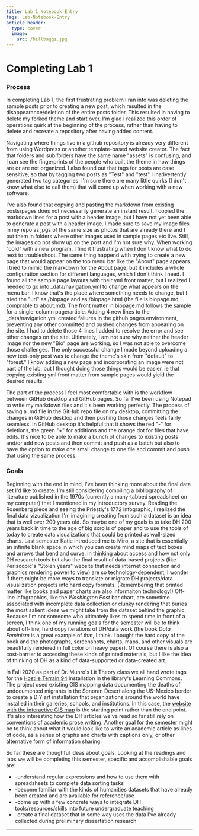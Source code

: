 ```yaml
---
title: Lab 1 Notebook Entry
tags: Lab-Notebook-Entry
article_header:
  type: cover
  image:
    src: /billbaggs.jpg
---
```


# **Completing Lab 1**

### Process
In completing Lab 1, the first frustrating problem I ran into was deleting the sample posts prior to creating a new post, which resulted in the disappearance/deletion of the entire posts folder. This resulted in having to delete my forked theme and start over. I'm glad I realized this order of operations quirk at the beginning of the process, rather than having to delete and recreate a repository after having added content.

Navigating where things live in a github repository is already very different from using Wordpress or another template-based website creator. The fact that folders and sub folders have the same name "assets" is confusing, and I can see the fingerprints of the people who built the theme in how things are or are not organized. I also found out that tags for posts are case sensitive, so that by tagging two posts as "Test" and "test" I inadvertently generated two tag categories. I'm sure there are many little quirks (I don't know what else to call them) that will come up when working with a new software. 

I've also found that copying and pasting the markdown from existing posts/pages does not necessarily generate an instant result. I copied the markdown lines for a post with a header image, but I have not yet been able to generate a post with a header image. I made sure to save my image files in my repo as jpgs of the same size as photos that are already there and I put them in folders where other images used in sample pages etc live. Still, the images do not show up on the post and I'm not sure why. When working "cold" with a new program, I find it frustrating when I don't know what to do next to troubleshoot. The same thing happend with trying to create a new page that would appear on the top menu bar like the "About" page appears. I tried to mimic the markdown for the About page, but it includes a whole configuration section for different languages, which I don't think I need. I found all the sample page layouts with their yml front matter, but I realized I needed to go into _data/navigation.yml to change what appears on the menu bar. I know that's the place where something needs to change, but I tried the "url" as /biopage and as /biopage.html (the file is biopage.md, comprable to about.md). The front matter in biopage.md follows the sample for a single-column page/article. Adding 4 new lines to the _data/navigation.yml created failures in the github pages environment, preventing any other committed and pushed changes from appearing on the site. I had to delete those 4 lines I added to resolve the error and see other changes on the site. Ultimately, I am not sure why neither the header image nor the new "Bio" page are working, so I was not able to overcome those challenges. The only successful change I made beyond uploading a new text-only post was to change the theme's skin from "default" to "forest." I know adding a new page and incorporating an image were not part of the lab, but I thought doing those things would be easier, ie that copying existing yml front matter from sample pages would yield the desired results.

The part of the process I feel most comfortable with is the workflow between GitHub desktop and GitHub pages. So far I've been using Notepad to write my markdown files and it's been working perfectly. The process of saving a .md file in the GitHub repo file on my desktop, committing the changes in GitHub desktop and then pushing those changes feels fairly seamless. In GitHub desktop it's helpful that it shows the red "-" for deletions, the green "+" for additions and the orange dot for files that have edits. It's nice to be able to make a bunch of changes to existing posts and/or add new posts and then commit and push as a batch but also to have the option to make one small change to one file and commit and push that using the same process. 

### Goals

Beginning with the end in mind, I've been thinking more about the final data set I'd like to create. I'm still considering compiling a bibliography of literature published in the 1970s (currently a many-tabbed spreadsheet on my computer) that I mentioned in my introductory survey. Reading the Rosenberg piece and seeing the Priestly's 1772 infographic, I realized the final data vizualization I'm imagining creating from such a dataset is an idea that is well over 200 years old. So maybe one of my goals is to take DH 200 years back in time to the age of big scrolls of paper and to use the tools of today to create data visualizations that could be printed as wall-sized charts. Last semester Katie introduced me to Miro, a site that is essentially an infinite blank space in which you can create mind maps of text boxes and arrows that bend and curve. In thinking about access and how not only DH research tools but also the final result of data-based projects (like Periscopic's "Stolen years" website that needs internet connection and graphics rendering power to view) are so technology-dependent, I wonder if there might be more ways to translate or migrate DH projects/data visualization projects into hard copy formats. (Remembering that printed matter like books and paper charts are also informaiton technology!) Off-line infographics, like the *Washington Post* bar chart, are sometime associated with incomplete data collection or clunky rendering that buries the most salient ideas we might take from the dataset behind the graphic. Because I'm not someome who ultimately likes to spend time in front of a screen, I think one of my running goals for the semester will be to think about off-line, hard copy iterations of DH/data work (the book *Data Feminism* is a great example of that, I think. I bought the hard copy of the book and the photographs, screenshots, charts, maps, and other visuals are beautifully rendered in full color on heavy paper). Of course there is also a cost-barrier to accessing these kinds of printed materials, but I like the idea of thinking of DH as a kind of data-supported or data-created art. 
 
In Fall 2020 as part of Dr. Munro's Lit Theory class we all hand wrote tags for the [Hostile Terrain 94](https://www.undocumentedmigrationproject.org/hostileterrain94/) installation in the library's Learning Commons. The project used existing GIS mapping data documenting the deaths of undocumented migrants in the Sonoran Desert along the US-Mexico border to create a DIY art installation that organizations around the world have installed in their galleries, schools, and institutions. In this case, the [website with the interactive GIS map](https://humaneborders.info/app/map.asp) is the starting point rather than the end point. It's also interesting how the DH articles we've read so far still rely on conventions of academic prose writing. Another goal for the semester might be to think about what it would look like to write an academic article as lines of code, as a series of graphs and charts with captions only, or other alternative form of information sharing. 

So far these are thoughful ideas about goals. Looking at the readings and labs we will be completing this semester, specific and accomplishable goals are:
- -understand regular expressions and how to use them with spreadsheets to complete data sorting tasks
- -become familiar with the kinds of humanities datasets that have already been created and are available for reference/use
- -come up with a few concrete ways to integrate DH tools/resources/skills into future undergraduate teaching
- -create a final dataset that in some way uses the data I've already collected during preliminary dissertation research

---

